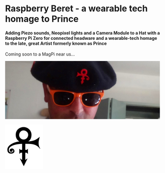 # Raspberry Beret - a wearable tech homage to Prince

#### Adding Piezo sounds, Neopixel lights and a Camera Module to a Hat with a Raspberry Pi Zero for connected headware and a wearable-tech homage to the late, great Artist formerly known as Prince

Coming soon to a MagPi near us...

![Raspberry Beret](/img/2dba06df53681f693027022ea14a8c25.jpg "Raspberry Beret")

![The Love Symbol](/img/123px-Prince_logo.svg.png "The Artist formerly known as Prince")
